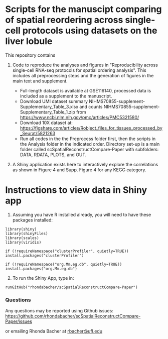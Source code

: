 
# Scripts for the manuscipt comparing of spatial reordering across single-cell protocols using datasets on the liver lobule


This repository contains 

1. Code to reproduce the analyses and figures in "Reproducibility across single-cell RNA-seq protocols for spatial ordering analysis". This includes all preprocessing steps and the generation of figures in the main text and supplement. 

    * Full-length dataset is available at GSE116140, processed data is included as a supplement to the manuscript.
    * Download UMI dataset summary NIHMS70855-supplement-Supplementary_Table_3.xlsx and counts NIHMS70855-supplement-Supplementary_Table_1.zip from https://www.ncbi.nlm.nih.gov/pmc/articles/PMC5321580/
    * Download 10X dataset at: https://figshare.com/articles/Robject_files_for_tissues_processed_by_Seurat/5821263
    * Run all codes in the the Preprocess folder first, then the scripts in the Analysis folder in the indicated order. Directory set-up is a main folder called scSpatialReconstructCompare-Paper with subfolders: DATA, RDATA, PLOTS, and OUT.
  
2. A Shiny application exists here to interactively explore the correlations as shown in Figure 4 and Supp. Figure 4 for any KEGG category.


# Instructions to view data in Shiny app


1. Assuming you have R installed already, you will need to have these packages installed:

```
library(shiny)
library(shinyFiles)
library(scales)
library(viridis)

if (!requireNamespace("clusterProfiler", quietly=TRUE))
install.packages("clusterProfiler")

if (!requireNamespace("org.Mm.eg.db", quietly=TRUE))
install.packages("org.Mm.eg.db")

```

2. To run the Shiny App, type in:

```
runGitHub("rhondabacher/scSpatialReconstructCompare-Paper")
```

### Questions

Any questions may be reported using Github issues: https://github.com/rhondabacher/scSpatialReconstructCompare-Paper/issues

or emailing Rhonda Bacher at rbacher@ufl.edu

